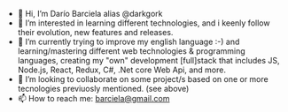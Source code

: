 - 👋 Hi, I’m Darío Barciela alias @darkgork
- 👀 I’m interested in learning different technologies, and i keenly follow their evolution, new features and releases.  
- 🌱 I’m currently trying to improve my english language :-) and learning/mastering different web technologies & programming languages, creating my "own" development [full]stack that includes JS, Node.js, React, Redux, C#, .Net core Web Api, and more.  
- 💞️ I’m looking to collaborate on some project/s based on one or more tecnologies previuosly mentioned. (see above) 
- 📫 How to reach me: barciela@gmail.com

<!---
darkgork/darkgork is a ✨ special ✨ repository because its `README.md` (this file) appears on your GitHub profile.
You can click the Preview link to take a look at your changes.
--->

